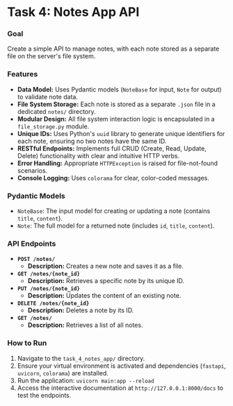 # Task 4: Notes App API

### Goal
Create a simple API to manage notes, with each note stored as a separate file on the server's file system.

### Features
- **Data Model:** Uses Pydantic models (`NoteBase` for input, `Note` for output) to validate note data.
- **File System Storage:** Each note is stored as a separate `.json` file in a dedicated `notes/` directory.
- **Modular Design:** All file system interaction logic is encapsulated in a `file_storage.py` module.
- **Unique IDs:** Uses Python's `uuid` library to generate unique identifiers for each note, ensuring no two notes have the same ID.
- **RESTful Endpoints:** Implements full CRUD (Create, Read, Update, Delete) functionality with clear and intuitive HTTP verbs.
- **Error Handling:** Appropriate `HTTPException` is raised for file-not-found scenarios.
- **Console Logging:** Uses `colorama` for clear, color-coded messages.

### Pydantic Models
- `NoteBase`: The input model for creating or updating a note (contains `title`, `content`).
- `Note`: The full model for a returned note (includes `id`, `title`, `content`).

### API Endpoints

- **`POST /notes/`**
  - **Description:** Creates a new note and saves it as a file.
- **`GET /notes/{note_id}`**
  - **Description:** Retrieves a specific note by its unique ID.
- **`PUT /notes/{note_id}`**
  - **Description:** Updates the content of an existing note.
- **`DELETE /notes/{note_id}`**
  - **Description:** Deletes a note by its ID.
- **`GET /notes/`**
  - **Description:** Retrieves a list of all notes.

### How to Run
1. Navigate to the `task_4_notes_app/` directory.
2. Ensure your virtual environment is activated and dependencies (`fastapi`, `uvicorn`, `colorama`) are installed.
3. Run the application: `uvicorn main:app --reload`
4. Access the interactive documentation at `http://127.0.0.1:8000/docs` to test the endpoints.